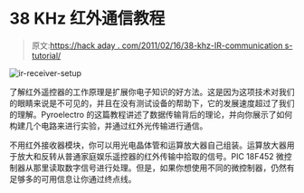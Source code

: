 # 38 KHz 红外通信教程

> 原文:[https://hack aday . com/2011/02/16/38-khz-IR-communication s-tutorial/](https://hackaday.com/2011/02/16/38-khz-ir-communications-tutorial/)

![](../Images/8e2c09a6f52a7c8e965fad1c6b2eacac.png "ir-receiver-setup")

了解红外遥控器的工作原理是扩展你电子知识的好方法。这是因为这项技术对我们的眼睛来说是不可见的，并且在没有测试设备的帮助下，它的发展速度超过了我们的理解。Pyroelectro 的这篇教程讲述了数据传输背后的理论，并向你展示了如何构建几个电路来进行实验，并通过红外光传输进行通信。

不用红外接收器模块，你可以用光电晶体管和运算放大器自己组装。运算放大器用于放大和反转从普通家庭娱乐遥控器的红外传输中拾取的信号。PIC 18F452 微控制器从那里读取数字信号进行处理。但是，如果你想使用不同的微控制器，仍然有足够多的可用信息让你通过终点线。